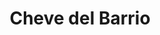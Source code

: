 ---
title : Cheve del Barrio
layout: negocio
slogan: Dsifruta tus mejores momentos en nuestra sucursal
web: 
categoria: Restaurant/Bar
imagenes: ["/assets/img/directorio/la-cheve-del-barrio.webp"]
direccion: Avenida Coronado numero 5, Blvd. Benito Juárez, Zona Centro, Playas de Rosarito, B.C 
estado: Baja California
municipio: Rosarito
codigo: 22710
latitude: 32.3399234
longitude: -117.0560209
telefono: 661 121 4227
cocina: Bar
rango: $$
facebook: https://www.facebook.com/ChevedelBarrioRosarito
instagram: 
whatsapp: 
horariodeservicio: Lunes a Domingo 12:00 PM - 3:00 PM
descripcion: Un hermoso bar/restaurante deportivo con una mini sala de juegos ¡Un lugar para disfrutar de excelentes comidas y bebidas mientras disfruta de un día de juego! 
---